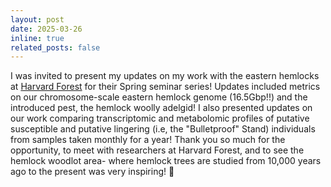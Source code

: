 ```yaml
---
layout: post
date: 2025-03-26
inline: true
related_posts: false
---
```


I was invited to present my updates on my work with the eastern hemlocks at [Harvard Forest](https://harvardforest.fas.harvard.edu/) for their Spring seminar series! Updates included metrics on our chromosome-scale eastern hemlock genome (16.5Gbp!!) and the introduced pest, the hemlock woolly adelgid! I also presented updates on our work comparing transcriptomic and metabolomic profiles of putative susceptible and putative lingering (i.e, the "Bulletproof" Stand) individuals from samples taken monthly for a year! 
Thank you so much for the opportunity, to meet with researchers at Harvard Forest, and to see the hemlock woodlot area- where hemlock trees are studied from 10,000 years ago to the present was very inspiring! 🌲
